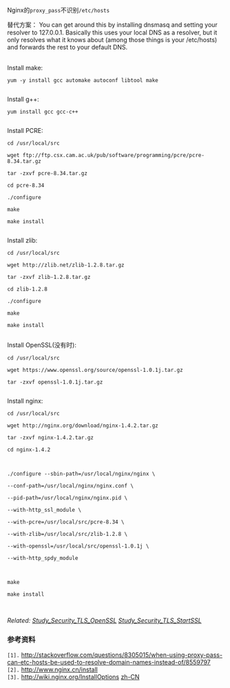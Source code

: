 Nginx的`proxy_pass`不识别`/etc/hosts`

替代方案：
You can get around this by installing dnsmasq and setting your resolver to 127.0.0.1. Basically this uses your local DNS as a resolver, but it only resolves what it knows about (among those things is your /etc/hosts) and forwards the rest to your default DNS.

<br>
Install make:<br>
<pre><code>yum -y install gcc automake autoconf libtool make<br>
</code></pre>

Install g++:<br>
<pre><code>yum install gcc gcc-c++<br>
</code></pre>

Install PCRE:<br>
<pre><code>cd /usr/local/src<br>
wget ftp://ftp.csx.cam.ac.uk/pub/software/programming/pcre/pcre-8.34.tar.gz <br>
tar -zxvf pcre-8.34.tar.gz<br>
cd pcre-8.34<br>
./configure<br>
make<br>
make install<br>
</code></pre>

Install zlib:<br>
<pre><code>cd /usr/local/src<br>
wget http://zlib.net/zlib-1.2.8.tar.gz<br>
tar -zxvf zlib-1.2.8.tar.gz<br>
cd zlib-1.2.8<br>
./configure<br>
make<br>
make install<br>
</code></pre>

Install OpenSSL(没有时):<br>
<pre><code>cd /usr/local/src<br>
wget https://www.openssl.org/source/openssl-1.0.1j.tar.gz<br>
tar -zxvf openssl-1.0.1j.tar.gz<br>
</code></pre>

Install nginx:<br>
<pre><code>cd /usr/local/src<br>
wget http://nginx.org/download/nginx-1.4.2.tar.gz<br>
tar -zxvf nginx-1.4.2.tar.gz<br>
cd nginx-1.4.2<br>
<br>
./configure --sbin-path=/usr/local/nginx/nginx \<br>
--conf-path=/usr/local/nginx/nginx.conf \<br>
--pid-path=/usr/local/nginx/nginx.pid \<br>
--with-http_ssl_module \<br>
--with-pcre=/usr/local/src/pcre-8.34 \<br>
--with-zlib=/usr/local/src/zlib-1.2.8 \<br>
--with-openssl=/usr/local/src/openssl-1.0.1j \<br>
--with-http_spdy_module<br>
<br>
make<br>
make install<br>
</code></pre>


<br>
<i>Related: <a href='Study_Security_TLS_OpenSSL.md'>Study_Security_TLS_OpenSSL</a> <a href='Study_Security_TLS_StartSSL.md'>Study_Security_TLS_StartSSL</a></i>


<h3>参考资料</h3>
<code>[1].</code> <a href='http://stackoverflow.com/questions/8305015/when-using-proxy-pass-can-etc-hosts-be-used-to-resolve-domain-names-instead-of/8559797'>http://stackoverflow.com/questions/8305015/when-using-proxy-pass-can-etc-hosts-be-used-to-resolve-domain-names-instead-of/8559797</a><br>
<code>[2].</code> <a href='http://www.nginx.cn/install'>http://www.nginx.cn/install</a><br>
<code>[3].</code> <a href='http://wiki.nginx.org/InstallOptions'>http://wiki.nginx.org/InstallOptions</a> <a href='http://wiki.nginx.org/ChsInstallOptions'>zh-CN</a><br>